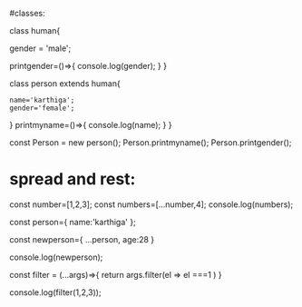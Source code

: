 #classes:

class human{
 
gender = 'male';
  
  printgender=()=>{
    console.log(gender);
  }
}

class person extends human{

    name='karthiga';
    gender='female';
  }
  printmyname=()=>{
    console.log(name);
  }
}

const Person = new person();
Person.printmyname();
Person.printgender();

# spread and rest:

const number=[1,2,3];
const numbers=[...number,4];
console.log(numbers);

const person={
  name:'karthiga'
};

const newperson={
  ...person,
  age:28
}

console.log(newperson);

const filter = (...args)=>{
  return args.filter(el => el ===1 )
}

console.log(filter(1,2,3));
